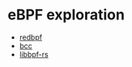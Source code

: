 # eBPF exploration

- [redbpf](redbpf/Readme.md)
- [bcc](bcc/Readme.md)
- [libbpf-rs](libbpf-rs/README.md)
